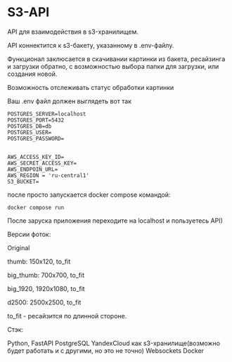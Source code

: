# S3-API

API для взаимодействия в s3-хранилищем.

API коннектится к s3-бакету, указанному в .env-файлу.

Функционал заклюсается в скачивании картинки из бакета, ресайзинга и загрузки обратно, с возможностью выбора папки для загрузки, или создания новой.

Возможность отслеживать статус обработки картинки

Ваш .env файл должен выглядеть вот так
```
POSTGRES_SERVER=localhost
POSTGRES_PORT=5432
POSTGRES_DB=db
POSTGRES_USER=
POSTGRES_PASSWORD=


AWS_ACCESS_KEY_ID=
AWS_SECRET_ACCESS_KEY=
AWS_ENDPOIN_URL=
AWS_REGION = 'ru-central1'
S3_BUCKET=
```
после просто запускается docker compose командой:
```
docker compose run
```

После заруска приложения переходите на localhost и пользуетесь API)

Версии фоток:

Original

thumb: 150x120, to_fit

big_thumb: 700x700, to_fit

big_1920, 1920x1080, to_fit

d2500: 2500x2500, to_fit

to_fit - ресайзится по длинной стороне.

Стэк:

Python,  FastAPI
PostgreSQL
YandexCloud как s3-хранилище(возможно будет работать и с другими, но это не точно)
Websockets
Docker

